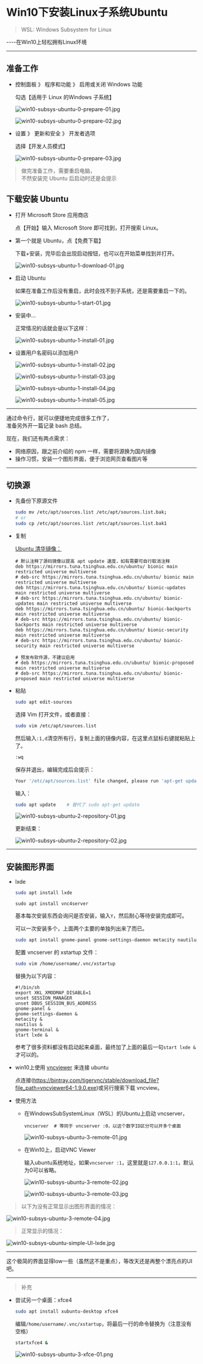 # Win10下安装Linux子系统Ubuntu

> WSL: Windows Subsystem for Linux

----在Win10上轻松拥有Linux环境

---

## 准备工作

+ 控制面板 》 程序和功能 》 启用或关闭 Windows 功能

  勾选【适用于 Linux 的Windows 子系统】
    
  ![win10-subsys-ubuntu-0-prepare-01.jpg](https://upload-images.jianshu.io/upload_images/14619861-d6699aa3f68e010f.jpg?imageMogr2/auto-orient/strip%7CimageView2/2/w/1240)

  ![win10-subsys-ubuntu-0-prepare-02.jpg](https://upload-images.jianshu.io/upload_images/14619861-dd93991f764da394.jpg?imageMogr2/auto-orient/strip%7CimageView2/2/w/1240)

+ 设置 》 更新和安全 》 开发者选项

  选择【开发人员模式】

  ![win10-subsys-ubuntu-0-prepare-03.jpg](https://upload-images.jianshu.io/upload_images/14619861-4769f1ff55883d1e.jpg?imageMogr2/auto-orient/strip%7CimageView2/2/w/1240)

> 做完准备工作，需要重启电脑，  
  不然安装完 Ubuntu 后启动时还是会提示

## 下载安装 Ubuntu

+ 打开 Microsoft Store 应用商店

  点【开始】输入 Microsoft Store 即可找到，打开搜索 Linux。

+ 第一个就是 Ubuntu，点【免费下载】

  下载+安装，完毕后会出现启动按钮，也可以在开始菜单找到并打开。

  ![win10-subsys-ubuntu-1-download-01.jpg](https://upload-images.jianshu.io/upload_images/14619861-20f9f19cfe3bb46a.jpg?imageMogr2/auto-orient/strip%7CimageView2/2/w/1240)

+ 启动 Ubuntu

  如果在准备工作后没有重启，此时会找不到子系统，还是需要重启一下的。

  ![win10-subsys-ubuntu-1-start-01.jpg](https://upload-images.jianshu.io/upload_images/14619861-a5fba8fab3da5bcb.jpg?imageMogr2/auto-orient/strip%7CimageView2/2/w/1240)

+ 安装中...

  正常情况的话就会是以下这样：

  ![win10-subsys-ubuntu-1-install-01.jpg](https://upload-images.jianshu.io/upload_images/14619861-1ea9b593217bb397.jpg?imageMogr2/auto-orient/strip%7CimageView2/2/w/1240)

+ 设置用户名密码以添加用户  
  
  ![win10-subsys-ubuntu-1-install-02.jpg](https://upload-images.jianshu.io/upload_images/14619861-e61045e94ed14324.jpg?imageMogr2/auto-orient/strip%7CimageView2/2/w/1240)

  ![win10-subsys-ubuntu-1-install-03.jpg](https://upload-images.jianshu.io/upload_images/14619861-8f0f233fd04f0289.jpg?imageMogr2/auto-orient/strip%7CimageView2/2/w/1240)

  ![win10-subsys-ubuntu-1-install-04.jpg](https://upload-images.jianshu.io/upload_images/14619861-7bffbabc321a3550.jpg?imageMogr2/auto-orient/strip%7CimageView2/2/w/1240)

  ![win10-subsys-ubuntu-1-install-05.jpg](https://upload-images.jianshu.io/upload_images/14619861-34e8505e48aff7a9.jpg?imageMogr2/auto-orient/strip%7CimageView2/2/w/1240)

---

通过命令行，就可以便捷地完成很多工作了，  
准备另外开一篇记录 bash 总结。  

现在，我们还有两点需求：

+ 网络原因，跟之前介绍的 npm 一样，需要将源换为国内镜像
+ 操作习惯，安装一个图形界面，便于浏览网页查看图片等

---

## 切换源

+ 先备份下原源文件
  ```bash
  sudo mv /etc/apt/sources.list /etc/apt/sources.list.bak;
  # or
  sudo cp /etc/apt/sources.list /etc/apt/sources.list.bak1
  ```

+ 复制

  [Ubuntu 清华镜像：](https://mirrors.tuna.tsinghua.edu.cn/help/ubuntu/)
  ```
  # 默认注释了源码镜像以提高 apt update 速度，如有需要可自行取消注释
  deb https://mirrors.tuna.tsinghua.edu.cn/ubuntu/ bionic main restricted universe multiverse
  # deb-src https://mirrors.tuna.tsinghua.edu.cn/ubuntu/ bionic main restricted universe multiverse
  deb https://mirrors.tuna.tsinghua.edu.cn/ubuntu/ bionic-updates main restricted universe multiverse
  # deb-src https://mirrors.tuna.tsinghua.edu.cn/ubuntu/ bionic-updates main restricted universe multiverse
  deb https://mirrors.tuna.tsinghua.edu.cn/ubuntu/ bionic-backports main restricted universe multiverse
  # deb-src https://mirrors.tuna.tsinghua.edu.cn/ubuntu/ bionic-backports main restricted universe multiverse
  deb https://mirrors.tuna.tsinghua.edu.cn/ubuntu/ bionic-security main restricted universe multiverse
  # deb-src https://mirrors.tuna.tsinghua.edu.cn/ubuntu/ bionic-security main restricted universe multiverse
  
  # 预发布软件源，不建议启用
  # deb https://mirrors.tuna.tsinghua.edu.cn/ubuntu/ bionic-proposed main restricted universe multiverse
  # deb-src https://mirrors.tuna.tsinghua.edu.cn/ubuntu/ bionic-proposed main restricted universe multiverse
  ```
  
+ 粘贴

  ```bash
  sudo apt edit-sources
  ```
  选择 Vim 打开文件，或者直接：
  ```bash
  sudo vim /etc/apt/sources.list
  ```
  然后输入`:1,d`清空所有行，复制上面的镜像内容，在这里点鼠标右键就粘贴上了。
  
  ```bash
  :wq
  ```
  保存并退出，编辑完成后会提示：
  ```bash
  Your '/etc/apt/sources.list' file changed, please run 'apt-get update'.maony@Hasee-201301:/etc/apt$
  ```
  输入：
  ```bash
  sudo apt update    # 替代了 sudo apt-get update
  ```

  ![win10-subsys-ubuntu-2-repository-01.jpg](https://upload-images.jianshu.io/upload_images/14619861-dfcd3d879921090f.jpg?imageMogr2/auto-orient/strip%7CimageView2/2/w/1240)

  更新结束：
  
  ![win10-subsys-ubuntu-2-repository-02.jpg](https://upload-images.jianshu.io/upload_images/14619861-4ec1347a4bbeaeff.jpg?imageMogr2/auto-orient/strip%7CimageView2/2/w/1240)

---

## 安装图形界面
+ lxde

  ```bash
  sudo apt install lxde
  ```

  ```bsh
  sudo apt install vnc4server
  ```

  基本每次安装东西会询问是否安装，输入`Y`，然后耐心等待安装完成即可。  

  可以一次安装多个，上面两个主要的单独列出来了而已。

  ```bash
  sudo apt install gnome-panel gnome-settings-daemon metacity nautilus gnome-terminal
  ```

  配置 vncserver 的 xstartup 文件：
  ```bash
  sudo vim /home/username/.vnc/xstartup
  ```
  替换为以下内容：
  ```
  #!/bin/sh
  export XKL_XMODMAP_DISABLE=1  
  unset SESSION_MANAGER  
  unset DBUS_SESSION_BUS_ADDRESS  
  gnome-panel &  
  gnome-settings-daemon &  
  metacity &  
  nautilus &  
  gnome-terminal &
  start lxde &
  ```
  参考了很多资料都没有启动起来桌面，最终加了上面的最后一句`start lxde &`才可以的。

+ win10上使用 [vncviewer](https://bintray.com/tigervnc/stable/download_file?file_path=vncviewer64-1.9.0.exe) 来连接 ubuntu

  点连接(https://bintray.com/tigervnc/stable/download_file?file_path=vncviewer64-1.9.0.exe)或另行搜索下载 vncview。

+ 使用方法
  
  - 在WindowsSubSystemLinux（WSL）的Ubuntu上启动 vncserver，
    ```
    vncserver  # 等同于 vncserver :0，以这个数字ID区分可以开多个桌面
    ```
    ![win10-subsys-ubuntu-3-remote-01.jpg](https://upload-images.jianshu.io/upload_images/14619861-cae2d56dcb883c52.jpg?imageMogr2/auto-orient/strip%7CimageView2/2/w/1240)

  - 在Win10上，启动VNC Viewer

    输入ubuntu系统地址，如果`vncserver :1`，这里就是`127.0.0.1:1`，默认为0可以省略。

    ![win10-subsys-ubuntu-3-remote-02.jpg](https://upload-images.jianshu.io/upload_images/14619861-47f3edcdf240eff3.jpg?imageMogr2/auto-orient/strip%7CimageView2/2/w/1240)

    ![win10-subsys-ubuntu-3-remote-03.jpg](https://upload-images.jianshu.io/upload_images/14619861-e692912d8d813ef7.jpg?imageMogr2/auto-orient/strip%7CimageView2/2/w/1240)

> 以下为没有正常显示出图形界面的情况：

  ![win10-subsys-ubuntu-3-remote-04.jpg](https://upload-images.jianshu.io/upload_images/14619861-20d83433ce51e832.jpg?imageMogr2/auto-orient/strip%7CimageView2/2/w/1240)

> 正常显示的情况：

  ![win10-subsys-ubuntu-simple-UI-lxde.jpg](https://upload-images.jianshu.io/upload_images/14619861-dd6c3fccbb1b6372.jpg?imageMogr2/auto-orient/strip%7CimageView2/2/w/1240)

---

这个极简的界面显得low一些（虽然这不是重点），等改天还是再整个漂亮点的UI吧。

---

> 补充

+ 尝试另一个桌面：xfce4

  ```bash
  sudo apt install xubuntu-desktop xfce4
  ```
  编辑`/home/username/.vnc/xstartup`，将最后一行的命令替换为（注意没有空格）
  ```bash
  startxfce4 &
  ```
  ![win10-subsys-ubuntu-3-xfce-01.png](https://upload-images.jianshu.io/upload_images/14619861-f73ba2b3c1cec210.png?imageMogr2/auto-orient/strip%7CimageView2/2/w/1240)
